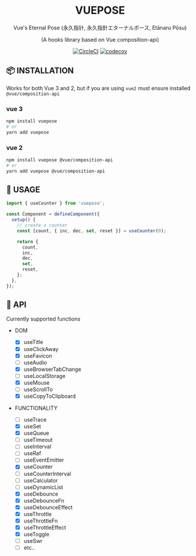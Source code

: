 <div align="center">

# VUEPOSE

Vue's Eternal Pose (永久指针, 永久指針エターナルポース, Etānaru Pōsu)

(A hooks library based on Vue composition-api)

[![CircleCI](https://circleci.com/gh/Awesome-Creators/vuepose.svg?style=svg&circle-token=74859479154a741060b1bd036508b21782ae7424)](https://circleci.com/gh/Awesome-Creators/vuepose) [![codecov](https://codecov.io/gh/Awesome-Creators/vuepose/branch/master/graph/badge.svg?token=FA4WQGNR20)](https://codecov.io/gh/Awesome-Creators/vuepose)

</div>

## 📦 INSTALLATION

Works for both Vue 3 and 2, but if you are using `vue2` must ensure installed `@vue/composition-api`

### vue 3

```bash
npm install vuepose
# or
yarn add vuepose
```

### vue 2

```bash
npm install vuepose @vue/composition-api
# or
yarn add vuepose @vue/composition-api
```

## 🍳 USAGE

```ts
import { useCounter } from 'vuepose';

const Component = defineComponent({
  setup() {
    // create a counter
    const [count, { inc, dec, set, reset }] = useCounter(0);

    return { 
      count, 
      inc, 
      dec, 
      set, 
      reset, 
    };
  },
});
```

## 🚀 API

Currently supported functions

- DOM

  - [x] useTitle
  - [x] useClickAway
  - [x] useFavicon
  - [ ] useAudio
  - [x] useBrowserTabChange
  - [ ] useLocalStorage
  - [x] useMouse
  - [ ] useScrollTo
  - [x] useCopyToClipboard

- FUNCTIONALITY

  - [ ] useTrace
  - [x] useSet
  - [x] useQueue
  - [ ] useTimeout
  - [ ] useInterval
  - [ ] useRaf
  - [ ] useEventEmitter
  - [x] useCounter
  - [ ] useCounterInterval
  - [ ] useCalculator
  - [ ] useDynamicList
  - [x] useDebounce
  - [x] useDebounceFn
  - [x] useDebounceEffect
  - [x] useThrottle
  - [x] useThrottleFn
  - [x] useThrottleEffect
  - [x] useToggle
  - [ ] useSwr
  - [ ] etc..
